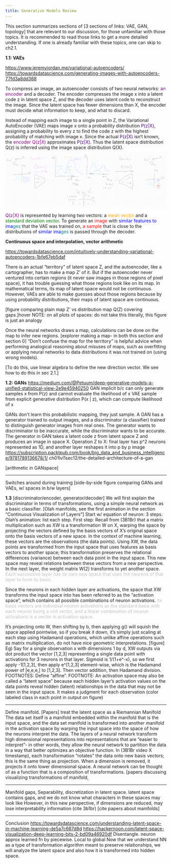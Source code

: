 ```yaml
---
title: Generative Models Review
---
```

This section summarizes sections of [3 sections of links: VAE, GAN, topology] that are relevant to our discussion, for those unfamiliar with those topics. It is recommended to read those links to get a more detailed understanding. If one is already familiar with these topics, one can skip to ch2.1. 

**1.1: VAEs**

https://www.jeremyjordan.me/variational-autoencoders/
https://towardsdatascience.com/generating-images-with-autoencoders-77fd3a8dd368 

To compress an image, an autoencoder consists of two neural networks: <span style="color:purple">an encoder</span> and a decoder. The encoder compresses the image x into a latent code z in latent space Z, and the decoder uses latent code to reconstruct the image. Since the latent space has fewer dimensions than X, the encoder must decide what information to keep, and what to discard.

Instead of mapping each image to a single point in Z, the Variational AutoEncoder (VAE) maps image x onto a probability distribution <span style="color:indigo">P(z\|X)</span>, assigning a probability to every z to find the code z with the highest probability of matching with image x. Since the actual <span style="color:indigo">P(z\|X)</span> isn’t known, the <span style="color:purple">encoder Q(z\|X)</span>  approximates <span style="color:indigo">P(z\|X)</span>. Thus the latent space distribution Q(z) is inferred using the image space distribution Q(X).

![Figure 1.1: VAE](/images/figure1.1.png)

<span style="color:purple">Q(z\|X)</span> is represented by learning two vectors: a <span style="color:orange">mean vector</span> and a <span style="color:green">standard deviation vector</span>. To generate an <span style="color:red">image</span> with <span style="color:blue">similar features to ima</span><span style="color:teal">ges</span> that the VAE was trained on, <span style="color:red">a sample</span> that is close to the distributions of <span style="color:blue">similar ima</span><span style="color:teal">ges</span> is passed through the decoder.

**Continuous space and interpolation, vector arithmetic**

https://towardsdatascience.com/intuitively-understanding-variational-autoencoders-1bfe67eb5daf

There is an actual “territory” of latent space Z, and the autoencoder, like a cartographer, has to make a map Z’ of it. But if the autoencoder never ventured into certain regions (it never saw images in those regions of pixel space), it has trouble guessing what those regions look like on its map. In mathematical terms, its map of latent space would not be continuous. However, VAEs are able to make guesses about those regions because by using probability distributions, their maps of latent space are continuous.

[figure comparing plain map Z’ vs distribution map Q(Z) covering gaps.]hover
NOTE: on all plots of spaces: do not take this literally, this figure is just an analogy

Once the neural networks draws a map, calculations can be done on the map to infer new regions.
[explorer making a map- in both this section and section 0]
“Don’t confuse the map for the territory” is helpful advice when performing analogical reasoning about misuses of maps, such as overfitting or applying neural networks to data distributions it was not trained on (using wrong models).

[To do this, use linear algebra to define the new direction vector. We see how to do this in sec 2.1.]

**1.2: GANs**
https://medium.com/@Petuum/deep-generative-models-a-unified-statistical-view-2e9e45940250
GAN implicit b/c can only generate samples x from P(z) and cannot evaluate the likelihood of x
VAE sample from explicit generative distribution P(x | z), which can compute likelihood of x

GANs don't learn this probabilistic mapping, they just sample.
A GAN has a generator trained to output images, and a discriminator (a classifier) trained to distinguish generator images from real ones. The generator wants to discriminator to be inaccurate, while the discriminator wants to be accurate.
The generator in GAN takes a latent code z from latent space Z and produces an image in space X. Operation Z to X: final layer has p^2 neurons represented as 1D, and another layer reshapes it into p by p image
https://subscription.packtpub.com/book/big_data_and_business_intelligence/9781789136678/1/
ch01lvl1sec12/the-detailed-architecture-of-a-gan

[arithmetic in GANspace]

---
Switches around during training
[side-by-side figure comparing GANs and VAEs, w/ spaces in b/w layers]

**1.3**
[discriminator/encoder, generator/decoder]
We will first explain the discriminator in terms of transformations, using a simple neural network as a basic classifier.
[Olah manifolds, see the first animation in the section “Continuous Visualization of Layers”] 
Start w/ equation of neuron: 3 steps. Olah’s animation: list each step. First step:
Recall from (3B1Br) that a matrix multiplication such as XW is a transformation W on X, warping the space by projecting the vectors defined by the basis vectors of X’s original space onto the basis vectors of a new space. 
In the context of machine learning, these vectors are the observations (the data points). Using XW, the data points are transformed from the input space that uses features as basis vectors to another space; this transformation preserves the relational differences (variance) between each data point in the input space. This new space may reveal relations between these vectors from a new perspective. In the next layer, the weight matrix W(2) transforms to yet another space. <span style="color:silver">Each successive layer has its own new space that uses the neurons of that layer to form its basis.</span> 

Since the neurons in each hidden layer are activations, the space that XW transforms the input space into has been referred to as the “activation space”, which contains all possible combinations of neuron activations. <span style="color:silver">Its basis vectors are individual neuron activations as the standard basis with each neuron being a unit vector, and a linear combination of neuron activations is a vector in activation space.</span>

It’s projecting onto W, then shifting by b, then applying g() will squish the space applied pointwise, so if you break it down, it’s simply just scaling at each step using Hadamand operations, which unlike affine operations such as matrix multiplication, do not have nice geometric interpretations. 
[figure] Eg) Say for a single observation x with dimensions 1 by d, XW outputs via dot product the vector [1,2,3] representing a single data point with activations for 3 neurons in that layer. Sigmoid is 1/(1+e^-x), so we first apply -1[1,2,3], then apply e^[1,2,3] element-wise, which is the Hadamand power of [e,e,e,] to [1,2,3]. Then vector addition, then Hadamand division. 
FOOTNOTES: Define “affine”. 
FOOTNOTE: An activation space may also be called a “latent space” because each hidden layer’s activation values on the data points reveal hidden (latent) relationships in the data that may not be seen in the input space. 
It makes a judgment for each observation (color labeled class in each point in output on figure) 

---
Define manifold. [Papers] treat the latent space as a Riemannian Manifold
The data set itself is a manifold embedded within the manifold that is the input space, and the data set manifold is transformed into another manifold in the activation space by warping the input space into the space of how the neurons interpret the data. 
The layers of a neural network transform high dimensional representations into representations that are “easier to interpret”- in other words, they allow the neural network to partition the data in a way that better optimizes an objective function. In (3B1Br video X timestamp), each transformation “rotates” the data onto new basis vectors; this is the same thing as projection. When a dimension is removed, it projects it onto lower dimensional space. A neural network can be thought of as a function that is a composition of transformations.
[papers discussing visualizing transformations of manifold,

---
Manifold gaps, Separability, discretization in latent space. 
latent space contains gaps, and we do not know what characters in these spaces may look like 
However, in this new perspective, if dimensions are reduced, may lose interpretability information (cite 3b1br)
[cite papers about manifolds]

---
Conclusion
https://towardsdatascience.com/understanding-latent-space-in-machine-learning-de5a7c687d8d
https://hackernoon.com/latent-space-visualization-deep-learning-bits-2-bd09a46920df
Disentangle. 
neuron approx learned fn by piecewise. Local to global
Now that we understand NN as a type of transformation algorithm meant to preserve relationships, we will analyze the latent space and also how it is transformed into hidden space.

<!---
<span style="color:silver">
</span>
-->